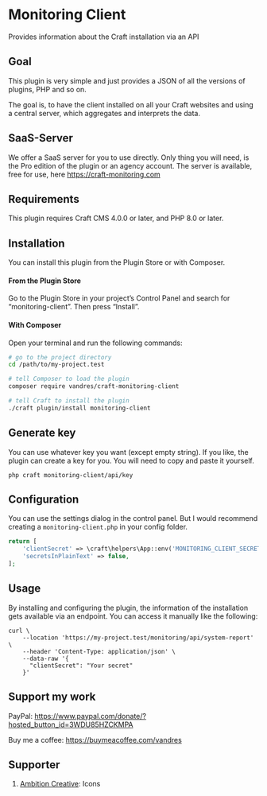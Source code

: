 # Monitoring Client

Provides information about the Craft installation via an API

## Goal

This plugin is very simple and just provides a JSON of all the versions of plugins, PHP and so on.

The goal is, to have the client installed on all your Craft websites and using a central server, 
which aggregates and interprets the data.

## SaaS-Server 

We offer a SaaS server for you to use directly. Only thing you will need, is the Pro edition of the plugin or an agency account.
The server is available, free for use, here https://craft-monitoring.com

## Requirements

This plugin requires Craft CMS 4.0.0 or later, and PHP 8.0 or later.

## Installation

You can install this plugin from the Plugin Store or with Composer.

#### From the Plugin Store

Go to the Plugin Store in your project’s Control Panel and search for “monitoring-client”. Then press “Install”.

#### With Composer

Open your terminal and run the following commands:

```bash
# go to the project directory
cd /path/to/my-project.test

# tell Composer to load the plugin
composer require vandres/craft-monitoring-client

# tell Craft to install the plugin
./craft plugin/install monitoring-client
```

## Generate key

You can use whatever key you want (except empty string). If you like, the plugin can create a key for you. 
You will need to copy and paste it yourself.

`php craft monitoring-client/api/key`

## Configuration

You can use the settings dialog in the control panel. But I would recommend creating a `monitoring-client.php` in your config folder.

```php
return [
    'clientSecret' => \craft\helpers\App::env('MONITORING_CLIENT_SECRET'),
    'secretsInPlainText' => false,
];

```

## Usage

By installing and configuring the plugin, the information of the installation gets available via an endpoint. 
You can access it manually like the following:

```shell
curl \
    --location 'https://my-project.test/monitoring/api/system-report' \
    --header 'Content-Type: application/json' \
    --data-raw '{
      "clientSecret": "Your secret"
    }'
```

## Support my work

PayPal: https://www.paypal.com/donate/?hosted_button_id=3WDU85HZCKMPA

Buy me a coffee: https://buymeacoffee.com/vandres

## Supporter

1. [Ambition Creative](https://www.ambitioncreative.co.uk/): Icons
